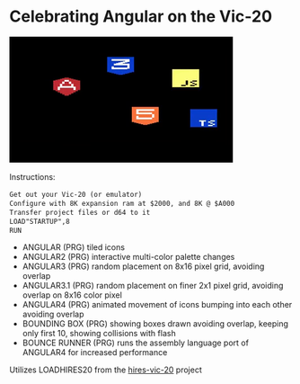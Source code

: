 # Celebrating Angular on the Vic-20 #

![Angular screen saver](https://github.com/davervw/angular-vic20/blob/main/media/angular%20screen%20saver.gif?raw=true)

Instructions:

    Get out your Vic-20 (or emulator)
    Configure with 8K expansion ram at $2000, and 8K @ $A000
    Transfer project files or d64 to it
    LOAD"STARTUP",8
    RUN

* ANGULAR (PRG) tiled icons
* ANGULAR2 (PRG) interactive multi-color palette changes
* ANGULAR3 (PRG) random placement on 8x16 pixel grid, avoiding overlap
* ANGULAR3.1 (PRG) random placement on finer 2x1 pixel grid, avoiding overlap on 8x16 color pixel
* ANGULAR4 (PRG) animated movement of icons bumping into each other avoiding overlap 
* BOUNDING BOX (PRG) showing boxes drawn avoiding overlap, keeping only first 10, showing collisions with flash
* BOUNCE RUNNER (PRG) runs the assembly language port of ANGULAR4 for increased performance

Utilizes LOADHIRES20 from the [hires-vic-20](https://github.com/davervw/hires-vic-20) project
